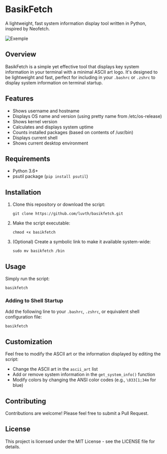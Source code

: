 # BasikFetch

A lightweight, fast system information display tool written in Python, inspired by Neofetch.


![Exemple](https://i.imgur.com/WKerPuj.png)

## Overview

BasikFetch is a simple yet effective tool that displays key system information in your terminal with a minimal ASCII art logo. It's designed to be lightweight and fast, perfect for including in your `.bashrc` or `.zshrc` to display system information on terminal startup.

## Features

- Shows username and hostname
- Displays OS name and version (using pretty name from /etc/os-release)
- Shows kernel version
- Calculates and displays system uptime
- Counts installed packages (based on contents of /usr/bin)
- Displays current shell
- Shows current desktop environment

## Requirements

- Python 3.6+
- psutil package (`pip install psutil`)

## Installation

1. Clone this repository or download the script:
   ```
   git clone https://github.com/luvth/basikfetch.git
   ```
   
2. Make the script executable:
   ```
   chmod +x basikfetch
   ```

3. (Optional) Create a symbolic link to make it available system-wide:
   ```
   sudo mv basikfetch /bin
   ```

## Usage

Simply run the script:

```
basikfetch
```

### Adding to Shell Startup

Add the following line to your `.bashrc`, `.zshrc`, or equivalent shell configuration file:

```
basikfetch
```

## Customization

Feel free to modify the ASCII art or the information displayed by editing the script:

- Change the ASCII art in the `ascii_art` list
- Add or remove system information in the `get_system_info()` function
- Modify colors by changing the ANSI color codes (e.g., `\033[1;34m` for blue)

## Contributing

Contributions are welcome! Please feel free to submit a Pull Request.

## License

This project is licensed under the MIT License - see the LICENSE file for details.
